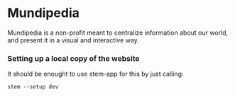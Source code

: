 # Mundipedia
Mundipedia is a non-profit meant to centralize information about our world, and present it in a visual and interactive way.

### Setting up a local copy of the website
It should be enought to use stem-app for this by just calling:
```
stem --setup dev
```
